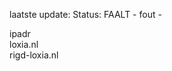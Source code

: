 laatste update: 
Status: FAALT - fout - 
<div class="service R">ipadr</div><div class="service G">loxia.nl</div><div class="service G">rigd-loxia.nl</div>